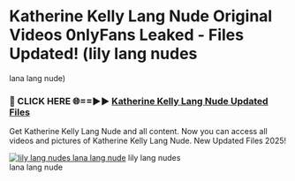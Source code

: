 # Katherine Kelly Lang Nude Original Videos 0nlyFans Leaked - Files Updated! (lily lang nudes<br>
lana lang nude)

<h3>🔴 CLICK HERE 🌐==►► <a href="https://tinyurl.com/2p9ay9w9" rel="nofollow">Katherine Kelly Lang Nude Updated Files</a></h3>

Get Katherine Kelly Lang Nude and all content. Now you can access all videos and pictures of Katherine Kelly Lang Nude. New Updated Files 2025!

[![lily lang nudes<br>
lana lang nude](https://i.imgur.com/KQgVmj3.gif)](https://tinyurl.com/2p9ay9w9)
lily lang nudes<br>
lana lang nude